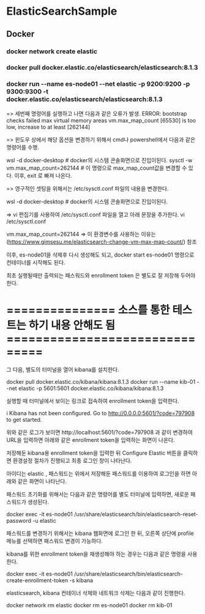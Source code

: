 # ElasticSearchSample

## Docker

### docker network create elastic

### docker pull docker.elastic.co/elasticsearch/elasticsearch:8.1.3

### docker run --name es-node01 --net elastic -p 9200:9200 -p 9300:9300 -t docker.elastic.co/elasticsearch/elasticsearch:8.1.3
 
=> 세번째 명령어를 실행하고 나면  다음과 같은 오류가 발생.
ERROR: bootstrap checks failed
max virtual memory areas vm.max_map_count [65530]  is too low, increase to at least [262144]
 
=> 윈도우 상에서 해당 옵션을 변경하기 위해서 cmd나 powershell에서 다음과 같은 명령어를 수행.

wsl -d docker-desktop  # docker의 시스템 콘솔화면으로 진입이된다.
sysctl -w vm.max_map_count=262144   # 이 명령으로 max_map_count값을 변경할 수 있다.
이후, exit 로 빠져 나온다.

=> 영구적인 셋팅을 위해서는  /etc/sysctl.conf 파일의 내용을 변경한다.

wsl -d docker-desktop  # docker의 시스템 콘솔화면으로 진입이된다.

=> vi 편집기를 사용하여 /etc/sysctl.conf 파일을 열고 아래 문장을 추가한다.
vi /etc/sysctl.conf

vm.max_map_count=262144
=> 이 환경변수를 사용하는 이유는 (https://www.gimsesu.me/elasticsearch-change-vm-max-map-count/) 참조

이후, es-node01을 삭제후 다시 생성해도 되고, docker start es-node01 명령으로 컨테이너를 시작해도 된다.

최초 실행될때만 출력되는 패스워드와 enrollment token 은 별도로 잘 저장해 두어야 한다.

 
# =============== 소스를 통한 테스트는 하기 내용 안해도 됨 ===============================

그 다음, 별도의 터미널을 열어 kibana를 설치한다.

docker pull docker.elastic.co/kibana/kibana:8.1.3
docker run --name kib-01 --net elastic -p 5601:5601 docker.elastic.co/kibana/kibana:8.1.3

실행할 때 터미널에서 보이는 링크로 접속하여 enrollment token을 입력한다. 

i Kibana has not been configured.
Go to http://0.0.0.0:5601/?code=797908 to get started.

위와 같은 로그가 보이면 http://localhost:5601/?code=797908 과 같이 변경하여 URL을 입력하면 아래와 같은 enrollment token을 입력하는 화면이 나온다.

저장해둔 kibana용 enrollment token을 입력한 뒤 Configure Elastic 버튼을 클릭하면 환경설정 절차가 진행되고 최종 로그인 창이 나타난다.

아이디는 elastic , 패스워드는 위에서 저장해둔 패스워드를 이용하여 로그인을 하면 아래와 같은 화면이 나타난다.

패스워드 초기화를 위해서는 다음과 같은 명령어를 별도 터미널에 입력하면, 새로운 패스워드가 생성된다.

docker exec -it es-node01 /usr/share/elasticsearch/bin/elasticsearch-reset-password -u elastic
 

패스워드를 변경하기 위해서는 kibana 웹화면에 로그인 한 뒤, 오른쪽 상단에 profile 메뉴를 선택하면 패스워드 변경이 가능하다.

 

kibana를 위한 enrollment token을 재생성해야 하는 경우는 다음과 같은 명령을 사용한다.

docker exec -it es-node01 /usr/share/elasticsearch/bin/elasticsearch-create-enrollment-token -s kibana
 

elasticsearch, kibana 컨테이너 삭제와 네트워크 삭제는 다음과 같이 진행한다.

docker network rm elastic
docker rm es-node01
docker rm kib-01
